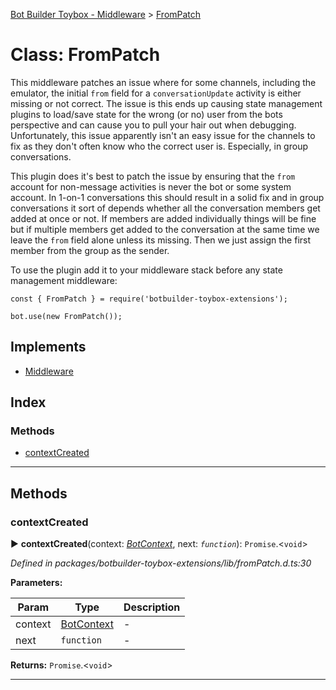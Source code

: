 [Bot Builder Toybox - Middleware](../README.md) > [FromPatch](../classes/botbuilder_toybox_middleware.frompatch.md)



# Class: FromPatch


This middleware patches an issue where for some channels, including the emulator, the initial `from` field for a `conversationUpdate` activity is either missing or not correct. The issue is this ends up causing state management plugins to load/save state for the wrong (or no) user from the bots perspective and can cause you to pull your hair out when debugging. Unfortunately, this issue apparently isn't an easy issue for the channels to fix as they don't often know who the correct user is. Especially, in group conversations.

This plugin does it's best to patch the issue by ensuring that the `from` account for non-message activities is never the bot or some system account. In 1-on-1 conversations this should result in a solid fix and in group conversations it sort of depends whether all the conversation members get added at once or not. If members are added individually things will be fine but if multiple members get added to the conversation at the same time we leave the `from` field alone unless its missing. Then we just assign the first member from the group as the sender.

To use the plugin add it to your middleware stack before any state management middleware:

    const { FromPatch } = require('botbuilder-toybox-extensions');

    bot.use(new FromPatch());

## Implements

* [Middleware]()

## Index

### Methods

* [contextCreated](botbuilder_toybox_middleware.frompatch.md#contextcreated)



---
## Methods
<a id="contextcreated"></a>

###  contextCreated

► **contextCreated**(context: *[BotContext]()*, next: *`function`*): `Promise`.<`void`>



*Defined in packages/botbuilder-toybox-extensions/lib/fromPatch.d.ts:30*



**Parameters:**

| Param | Type | Description |
| ------ | ------ | ------ |
| context | [BotContext]()   |  - |
| next | `function`   |  - |





**Returns:** `Promise`.<`void`>





___


